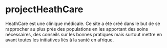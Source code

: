 # projectHeathCare
HeathCare est une clinique médicale. Ce site a été créé dans le but de se rapprocher au plus près des populations en les apportant des soins nécessaires, des conseils sur les bonnes pratiques mais surtout mettre en avant toutes les initiatives liés à la santé en afrique.
